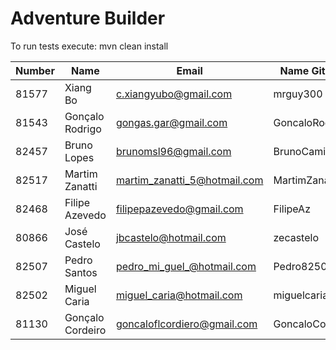 # Adventure Builder

To run tests execute: mvn clean install

|   Number   |          Name           |             Email             |   Name GitHUb   | Module(s) |
| ---------- | ----------------------- | ----------------------------- | --------------- | --------- |
|   81577    |    Xiang Bo             |  c.xiangyubo@gmail.com        | mrguy300        | Hotel     |
|   81543    |    Gonçalo Rodrigo      |  gongas.gar@gmail.com         | GoncaloRodrigo  | Hotel     |
|   82457    |    Bruno Lopes          |  brunomsl96@gmail.com         | BrunoCamioneta  | Hotel     |
|   82517    |    Martim Zanatti       |  martim_zanatti_5@hotmail.com | MartimZanatti   | Activity  |
|   82468    |    Filipe Azevedo       |  filipepazevedo@gmail.com     | FilipeAz        | Activity  |
|   80866    |    José Castelo         |  jbcastelo@hotmail.com        | zecastelo       | Activity  |
|   82507    |    Pedro Santos         |  pedro_mi_guel_@hotmail.com   | Pedro82507      | Bank      |
|   82502    |    Miguel Caria         |  miguel_caria@hotmail.com     | miguelcaria66   | Bank      |
|   81130    |    Gonçalo Cordeiro     |  goncaloflcordiero@gmail.com  | GoncaloCordeiro | Bank      |
 
